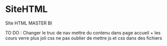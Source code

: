 # SiteHTML
SIte HTML MASTER BI

TO DO : Changer le truc de nav
mettre du contenu dans page accueil + les cours verre
plus joli css
ne pas oublier de mettre js et css dans des fichiers

